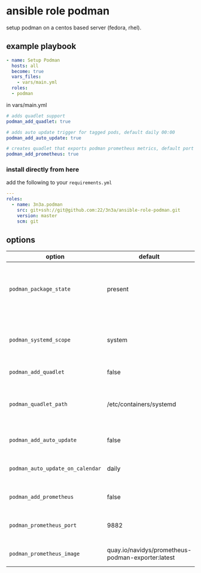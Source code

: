 # ansible role podman

setup podman on a centos based server (fedora, rhel).

## example playbook

```yaml
- name: Setup Podman
  hosts: all
  become: true
  vars_files:
    - vars/main.yml
  roles:
  - podman
```

in vars/main.yml

```yaml
# adds quadlet support
podman_add_quadlet: true

# adds auto update trigger for tagged pods, default daily 00:00
podman_add_auto_update: true

# creates quadlet that exports podman prometheus metrics, default port 9882
podman_add_prometheus: true
```

### install directly from here

add the following to your `requirements.yml`

```yaml
---
roles:
  - name: 3n3a.podman
    src: git+ssh://git@github.com:22/3n3a/ansible-role-podman.git
    version: master
    scm: git
```

## options

| option | default | description |
| --- | --- | --- |
| `podman_package_state` | present | state that packages (podman, python3-cryptography) will have when running this role |
| `podman_systemd_scope` | system | can only be system right now. user mode is untested and buggy in podman. |
| `podman_add_quadlet` | false | add quadlet directory |
| `podman_quadlet_path` | /etc/containers/systemd | directory where quadlets will be saved to and expected at. depends on systemd_scope |
| `podman_add_auto_update` | false | add auto-update trigger for podman |
| `podman_auto_update_on_calendar` | daily | auto-update daily at 00:00. [documentation of options](https://www.freedesktop.org/software/systemd/man/latest/systemd.time.html) |
| `podman_add_prometheus` | false | setup podman prometheus exporter |
| `podman_prometheus_port` | 9882 | port on which prometheus metrics are available |
| `podman_prometheus_image` | quay.io/navidys/prometheus-podman-exporter:latest | image which is setup with add_prometheus |